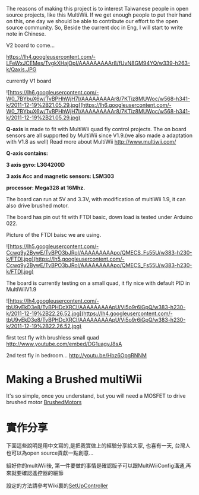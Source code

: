 The reasons of making this project is to interest Taiwanese people in open source projects, like this MultiWii. If we get enough people to put their hand on this, one day we should be able to contribute our effort to the open source community.
So, Beside the current doc in Eng, I will start to write note in Chinese.

V2 board to come...

https://lh4.googleusercontent.com/-LFeWxJCEMes/TvgkXHajOpI/AAAAAAAAAr8/fUvN8GM94YQ/w339-h263-k/Qaxis.JPG

currently V1 board

![https://lh6.googleusercontent.com/-W0_7BYbuX6w/TvBPHhWjH7I/AAAAAAAAAr8/7KTiz8MUWoc/w568-h341-k/2011-12-19%2B21.05.29.jpg](https://lh6.googleusercontent.com/-W0_7BYbuX6w/TvBPHhWjH7I/AAAAAAAAAr8/7KTiz8MUWoc/w568-h341-k/2011-12-19%2B21.05.29.jpg)

**Q-axis** is made to fit with MultiWii quad fly control projects. The on board sensors are all supported by MultiWii since V1.9.(we also made a adaptation with V1.8 as well)
Read more about MultiWii http://www.multiwii.com/

**Q-axis contains:**

**3 axis gyro: L3G4200D**

**3 axis Acc and magnetic sensors: LSM303**

**processor: Mega328 at 16Mhz.**

The board can run at 5V and 3.3V, with modification of multiWii 1.9, it can also drive brushed motor.


The board has pin out fit with FTDI basic, down load is tested under Arduino 022.

Picture of the FTDI baisc we are using.

![https://lh5.googleusercontent.com/-Ccwq9y2BywE/TvBPO3bJRoI/AAAAAAAAApo/QMECS_Fs55U/w383-h230-k/FTDI.jpg](https://lh5.googleusercontent.com/-Ccwq9y2BywE/TvBPO3bJRoI/AAAAAAAAApo/QMECS_Fs55U/w383-h230-k/FTDI.jpg)

The board is currently testing on a small quad, it fly nice with default PID in MultiWiiV1.9

![https://lh4.googleusercontent.com/-tbU9vEkD3e8/TvBPHDcXRCI/AAAAAAAAApU/Vi5o9r6iGpQ/w383-h230-k/2011-12-19%2B22.26.52.jpg](https://lh4.googleusercontent.com/-tbU9vEkD3e8/TvBPHDcXRCI/AAAAAAAAApU/Vi5o9r6iGpQ/w383-h230-k/2011-12-19%2B22.26.52.jpg)

first test fly with brushless small quad
http://www.youtube.com/embed/DG1uagyJ8sA

2nd test fly in bedroom...
http://youtu.be/Hbz6OpgRNNM

# Making a Brushed multiWii #

It's so simple, once you understand, but you will need a MOSFET to drive brushed motor
[BrushedMotors](BrushedMotors.md)

# 實作分享 #

下面這些說明是用中文寫的,是把我實做上的經驗分享給大家, 也喜有一天, 台灣人也可以為open source貢獻一點創意...

組好你的multiWii後, 第一件要做的事情是確認版子可以跟MultiWiiConfig溝通,再來就要確認遙控器的細節

設定的方法請參考Wiki裏的[SetUpController](SetUpController.md)